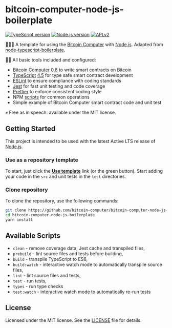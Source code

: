 # bitcoin-computer-node-js-boilerplate

[![TypeScript version][ts-badge]][typescript-4-5]
[![Node.js version][nodejs-badge]][nodejs]
[![APLv2][license-badge]][license]
<!-- [![Build Status - GitHub Actions][gha-badge]][gha-ci] -->

👩🏻‍💻 A template for using the [Bitcoin Computer][bitcoin-computer] with [Node.js][nodejs]. Adapted from [node-typescript-boilerplate][node-typescript-boilerplate].

🏃🏽 All basic tools included and configured:

- [Bitcoin Computer 0.8][bitcoin-computer] to write smart contracts on Bitcoin
- [TypeScript][typescript] [4.5][typescript-4-5] for type safe smart contract development
- [ESLint][eslint] to ensure compliance with coding standards
- [Jest][jest] for fast unit testing and code coverage
- [Prettier][prettier] to enforce consistent coding style
- NPM [scripts](#available-scripts) for common operations
- Simple example of Bitcoin Computer smart contract code and unit test

✊ Free as in speech: available under the MIT license.

## Getting Started

This project is intended to be used with the latest Active LTS release of [Node.js][nodejs].

### Use as a repository template

To start, just click the **[Use template][repo-template-action]** link (or the green button). Start adding your code in the `src` and unit tests in the `test` directories.

### Clone repository

To clone the repository, use the following commands:

```sh
git clone https://github.com/bitcoin-computer/bitcoin-computer-node-js-boilerplate
cd bitcoin-computer-node-js-boilerplate
yarn install
```
<!--
### Download latest release

Download and unzip the current **main** branch or one of the tags:

```sh
wget https://github.com/bitcoin-computer/bitcoin-computer-node-js-boilerplate/archive/main.zip -O bitcoin-computer-node-js-boilerplate.zip
unzip bitcoin-computer-node-js-boilerplate.zip && rm bitcoin-computer-node-js-boilerplate.zip
```
-->

## Available Scripts

- `clean` - remove coverage data, Jest cache and transpiled files,
- `prebuild` - lint source files and tests before building,
- `build` - transpile TypeScript to ES6,
- `build:watch` - interactive watch mode to automatically transpile source files,
- `lint` - lint source files and tests,
- `test` - run tests,
- `types` - run type checks
- `test:watch` - interactive watch mode to automatically re-run tests

## License

Licensed under the MIT license. See the [LICENSE](https://github.com/bitcoin-computer/bitcoin-computer-node-js-boilerplate/blob/master/LICENSE) file for details.

[ts-badge]: https://img.shields.io/badge/TypeScript-4.5-blue.svg
[nodejs-badge]: https://img.shields.io/badge/Node.js->=%2016.13-blue.svg
[nodejs]: https://nodejs.org/dist/latest-v14.x/docs/api/
[gha-badge]: https://github.com/bitcoin-computer/bitcoin-computer-node-js-boilerplate/actions/workflows/nodejs.yml/badge.svg
[bitcoin-computer]: http://bitcoincomputer.io/
[node-typescript-boilerplate]: https://github.com/jsynowiec/node-typescript-boilerplate
[gha-ci]: https://github.com/bitcoin-computer/bitcoin-computer-node-js-boilerplate/actions/workflows/nodejs.yml
[typescript]: https://www.typescriptlang.org/
[typescript-4-5]: https://www.typescriptlang.org/docs/handbook/release-notes/typescript-4-5.html
[license-badge]: https://img.shields.io/badge/license-APLv2-blue.svg
[license]: https://github.com/bitcoin-computer/bitcoin-computer-node-js-boilerplate/blob/main/LICENSE
[jest]: https://facebook.github.io/jest/
[eslint]: https://github.com/eslint/eslint
[wiki-js-tests]: https://github.com/bitcoin-computer/bitcoin-computer-node-js-boilerplate/wiki/Unit-tests-in-plain-JavaScript
[prettier]: https://prettier.io
[volta]: https://volta.sh
[volta-getting-started]: https://docs.volta.sh/guide/getting-started
[volta-tomdale]: https://twitter.com/tomdale/status/1162017336699838467?s=20
[gh-actions]: https://github.com/features/actions
[repo-template-action]: https://github.com/bitcoin-computer/bitcoin-computer-node-js-boilerplate/generate
